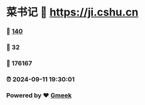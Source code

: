 # 菜书记 :link: https://ji.cshu.cn 
### :page_facing_up: [140](https://ji.cshu.cn/tag.html) 
### :speech_balloon: 32 
### :hibiscus: 176167 
### :alarm_clock: 2024-09-11 19:30:01 
### Powered by :heart: [Gmeek](https://github.com/Meekdai/Gmeek)
